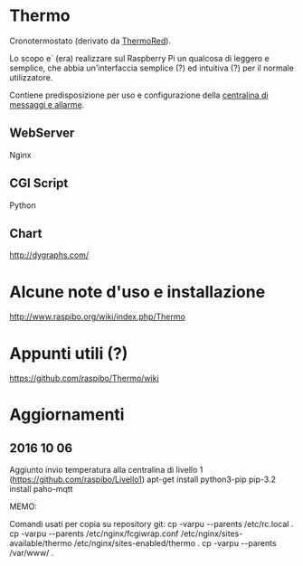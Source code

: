 # Thermo
Cronotermostato (derivato da [ThermoRed](https://github.com/raspibo/ThermoRed.git)).

Lo scopo e\` (era) realizzare sul Raspberry Pi un qualcosa di leggero e semplice,
che abbia un'interfaccia semplice (?) ed intuitiva (?) per il normale utilizzatore.

Contiene predisposizione per uso e configurazione della 
[centralina di messaggi e allarme](https://github.com/raspibo/CentRed.git).


## WebServer
Nginx

## CGI Script
Python

## Chart
http://dygraphs.com/

# Alcune note d'uso e installazione
http://www.raspibo.org/wiki/index.php/Thermo

# Appunti utili (?)
https://github.com/raspibo/Thermo/wiki


# Aggiornamenti
## 2016 10 06
Aggiunto invio temperatura alla centralina di livello 1 (https://github.com/raspibo/Livello1)
  apt-get install python3-pip
  pip-3.2 install paho-mqtt


MEMO:

Comandi usati per copia su repository git:
  cp -varpu --parents /etc/rc.local .
  cp -varpu --parents /etc/nginx/fcgiwrap.conf /etc/nginx/sites-available/thermo /etc/nginx/sites-enabled/thermo .
  cp -varpu --parents /var/www/ .
